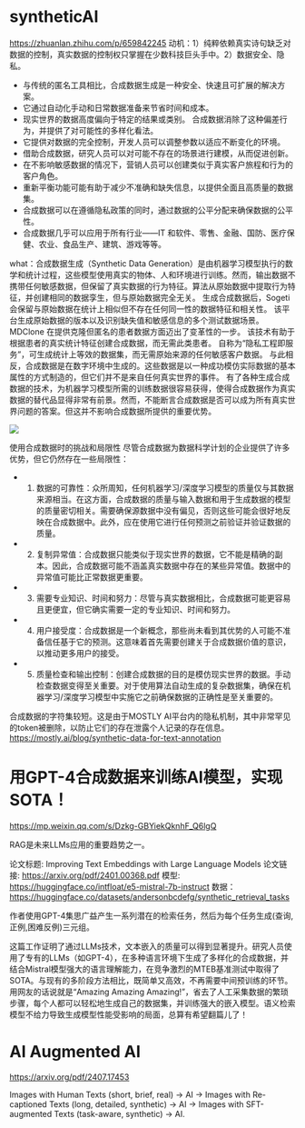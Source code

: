 # syntheticAI

https://zhuanlan.zhihu.com/p/659842245
动机：1）纯粹依赖真实诗句缺乏对数据的控制，真实数据的控制权只掌握在少数科技巨头手中。2）数据安全、隐私。
- 与传统的匿名工具相比，合成数据生成是一种安全、快速且可扩展的解决方案。
- 它通过自动化手动和日常数据准备来节省时间和成本。
- 现实世界的数据高度偏向于特定的结果或类别。 合成数据消除了这种偏差行为，并提供了对可能性的多样化看法。
- 它提供对数据的完全控制，开发人员可以调整参数以适应不断变化的环境。
- 借助合成数据，研究人员可以对可能不存在的场景进行建模，从而促进创新。
- 在不影响敏感数据的情况下，营销人员可以创建类似于真实客户旅程和行为的客户角色。
- 重新平衡功能可能有助于减少不准确和缺失信息，以提供全面且高质量的数据集。
- 合成数据可以在遵循隐私政策的同时，通过数据的公平分配来确保数据的公平性。
- 合成数据几乎可以应用于所有行业——IT 和软件、零售、金融、国防、医疗保健、农业、食品生产、建筑、游戏等等。

what：合成数据生成（Synthetic Data Generation）是由机器学习模型执行的数学和统计过程，这些模型使用真实的物体、人和环境进行训练。然而，输出数据不携带任何敏感数据，但保留了真实数据的行为特征。算法从原始数据中提取行为特征，并创建相同的数据孪生，但与原始数据完全无关。
生成合成数据后，Sogeti 会保留与原始数据在统计上相似但不存在任何同一性的数据特征和相关性。
该平台生成原始数据的版本以及识别缺失值和敏感信息的多个测试数据场景。
MDClone 在提供克隆但匿名的患者数据方面迈出了变革性的一步。 该技术有助于根据患者的真实统计特征创建合成数据，而无需此类患者。
自称为“隐私工程即服务”，可生成统计上等效的数据集，而无需原始来源的任何敏感客户数据。
与此相反，合成数据是在数字环境中生成的。这些数据是以一种成功模仿实际数据的基本属性的方式制造的，但它们并不是来自任何真实世界的事件。
有了各种生成合成数据的技术，为机器学习模型所需的训练数据很容易获得，使得合成数据作为真实数据的替代品显得非常有前景。然而，不能断言合成数据是否可以成为所有真实世界问题的答案。但这并不影响合成数据所提供的重要优势。

<img src="https://pic1.zhimg.com/v2-11c52c3cdbbb331670e1db05fac23acc_r.jpg">  

使用合成数据时的挑战和局限性
尽管合成数据为数据科学计划的企业提供了许多优势，但它仍然存在一些局限性：
- 1. 数据的可靠性：众所周知，任何机器学习/深度学习模型的质量仅与其数据来源相当。在这方面，合成数据的质量与输入数据和用于生成数据的模型的质量密切相关。需要确保源数据中没有偏见，否则这些可能会很好地反映在合成数据中。此外，应在使用它进行任何预测之前验证并验证数据的质量。
- 2. 复制异常值：合成数据只能类似于现实世界的数据，它不能是精确的副本。因此，合成数据可能不涵盖真实数据中存在的某些异常值。数据中的异常值可能比正常数据更重要。
- 3. 需要专业知识、时间和努力：尽管与真实数据相比，合成数据可能更容易且更便宜，但它确实需要一定的专业知识、时间和努力。
- 4. 用户接受度：合成数据是一个新概念，那些尚未看到其优势的人可能不准备信任基于它的预测。这意味着首先需要创建关于合成数据价值的意识，以推动更多用户的接受。
- 5. 质量检查和输出控制：创建合成数据的目的是模仿现实世界的数据。手动检查数据变得至关重要。对于使用算法自动生成的复杂数据集，确保在机器学习/深度学习模型中实施它之前确保数据的正确性是至关重要的。


合成数据的字符集较短。这是由于MOSTLY AI平台内的隐私机制，其中非常罕见的token被删除，以防止它们的存在泄露个人记录的存在信息。
https://mostly.ai/blog/synthetic-data-for-text-annotation


# 用GPT-4合成数据来训练AI模型，实现SOTA！

https://mp.weixin.qq.com/s/Dzkg-GBYiekQknhF_Q6lgQ

RAG是未来LLMs应用的重要趋势之一。

论文标题:
Improving Text Embeddings with Large Language Models
论文链接:
https://arxiv.org/pdf/2401.00368.pdf
模型:
https://huggingface.co/intfloat/e5-mistral-7b-instruct
数据：
https://huggingface.co/datasets/andersonbcdefg/synthetic_retrieval_tasks

作者使用GPT-4集思广益产生一系列潜在的检索任务，然后为每个任务生成(查询,正例,困难反例)三元组。

这篇工作证明了通过LLMs技术，文本嵌入的质量可以得到显著提升。研究人员使用了专有的LLMs（如GPT-4），在多种语言环境下生成了多样化的合成数据，并结合Mistral模型强大的语言理解能力，在竞争激烈的MTEB基准测试中取得了SOTA。与现有的多阶段方法相比，既简单又高效，不再需要中间预训练的环节。
用网友的话说就是“Amazing Amazing Amazing!”，省去了人工采集数据的繁琐步骤，每个人都可以轻松地生成自己的数据集，并训练强大的嵌入模型。语义检索模型不给力导致生成模型性能受影响的局面，总算有希望翻篇儿了！


# AI  Augmented AI

https://arxiv.org/pdf/2407.17453

Images with Human Texts (short, brief, real)  -> AI -> Images with Re-captioned Texts (long, detailed, synthetic) -> AI -> Images with SFT-augmented Texts (task-aware, synthetic) -> AI.

